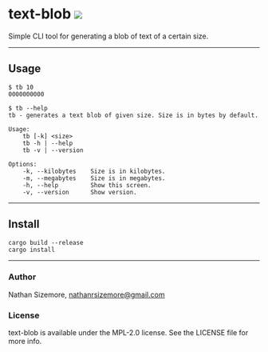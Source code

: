 # text-blob [<img src="https://travis-ci.org/nathansizemore/text-blob.svg?branch=master">][travis-badge]

Simple CLI tool for generating a blob of text of a certain size.

---

## Usage

```
$ tb 10
0000000000

$ tb --help
tb - generates a text blob of given size. Size is in bytes by default.

Usage:
    tb [-k] <size>
    tb -h | --help
    tb -v | --version

Options:
    -k, --kilobytes    Size is in kilobytes.
    -m, --megabytes    Size is in megabytes.
    -h, --help         Show this screen.
    -v, --version      Show version.
```

---

## Install

```
cargo build --release
cargo install
```

---

### Author

Nathan Sizemore, nathanrsizemore@gmail.com

### License

text-blob is available under the MPL-2.0 license. See the LICENSE file for more info.



[travis-badge]: https://travis-ci.org/nathansizemore/text-blob

